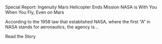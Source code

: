 Special Report: Ingenuity Mars Helicopter Ends Mission 
 NASA is With You When You Fly, Even on Mars

According to the 1958 law that established NASA, where the first “A” in NASA stands for aeronautics, the agency is…

Read the Story